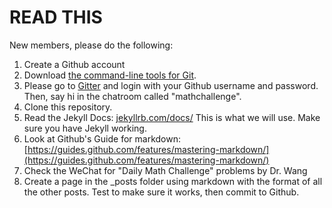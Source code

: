 # READ THIS
New members, please do the following:
1. Create a Github account
2. Download [the command-line tools for Git](https://git-scm.com/).
3. Please go to [Gitter](gitter.im) and login with your Github username and password. Then, say hi in the chatroom called "mathchallenge".
4. Clone this repository.
5. Read the Jekyll Docs: [jekyllrb.com/docs/](jekyllrb.com/docs/) This is what we will use. Make sure you have Jekyll working.
6. Look at Github's Guide for markdown: [https://guides.github.com/features/mastering-markdown/](https://guides.github.com/features/mastering-markdown/)
7. Check the WeChat for "Daily Math Challenge" problems by Dr. Wang
8. Create a page in the _posts folder using markdown with the format of all the other posts. Test to make sure it works, then commit to Github.
